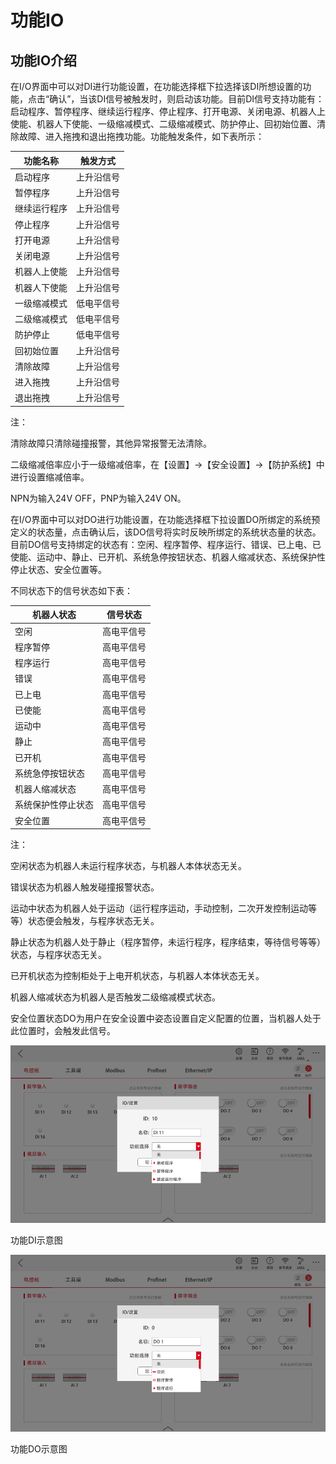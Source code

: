 # 功能IO

## 功能IO介绍

在I/O界面中可以对DI进行功能设置，在功能选择框下拉选择该DI所想设置的功能，点击“确认”，当该DI信号被触发时，则启动该功能。目前DI信号支持功能有：启动程序、暂停程序、继续运行程序、停止程序、打开电源、关闭电源、机器人上使能、机器人下使能、一级缩减模式、二级缩减模式、防护停止、回初始位置、清除故障、进入拖拽和退出拖拽功能。功能触发条件，如下表所示：

| **功能名称** | **触发方式** |
| ------------------ | ------------------ |
| 启动程序           | 上升沿信号         |
| 暂停程序           | 上升沿信号         |
| 继续运行程序       | 上升沿信号         |
| 停止程序           | 上升沿信号         |
| 打开电源           | 上升沿信号         |
| 关闭电源           | 上升沿信号         |
| 机器人上使能       | 上升沿信号         |
| 机器人下使能       | 上升沿信号         |
| 一级缩减模式       | 低电平信号         |
| 二级缩减模式       | 低电平信号         |
| 防护停止           | 低电平信号         |
| 回初始位置         | 上升沿信号         |
| 清除故障           | 上升沿信号         |
| 进入拖拽           | 上升沿信号         |
| 退出拖拽           | 上升沿信号         |

注：

清除故障只清除碰撞报警，其他异常报警无法清除。

二级缩减倍率应小于一级缩减倍率，在【设置】→【安全设置】→【防护系统】中进行设置缩减倍率。

NPN为输入24V OFF，PNP为输入24V ON。

在I/O界面中可以对DO进行功能设置，在功能选择框下拉设置DO所绑定的系统预定义的状态量，点击确认后，该DO信号将实时反映所绑定的系统状态量的状态。目前DO信号支持绑定的状态有：空闲、程序暂停、程序运行、错误、已上电、已使能、运动中、静止、已开机、系统急停按钮状态、机器人缩减状态、系统保护性停止状态、安全位置等。

不同状态下的信号状态如下表：

| **机器人状态** | **信号状态** |
| -------------------- | ------------------ |
| 空闲                 | 高电平信号         |
| 程序暂停             | 高电平信号         |
| 程序运行             | 高电平信号         |
| 错误                 | 高电平信号         |
| 已上电               | 高电平信号         |
| 已使能               | 高电平信号         |
| 运动中               | 高电平信号         |
| 静止                 | 高电平信号         |
| 已开机               | 高电平信号         |
| 系统急停按钮状态     | 高电平信号         |
| 机器人缩减状态       | 高电平信号         |
| 系统保护性停止状态   | 高电平信号         |
| 安全位置             | 高电平信号         |

注：

空闲状态为机器人未运行程序状态，与机器人本体状态无关。

错误状态为机器人触发碰撞报警状态。

运动中状态为机器人处于运动（运行程序运动，手动控制，二次开发控制运动等等）状态便会触发，与程序状态无关。

静止状态为机器人处于静止（程序暂停，未运行程序，程序结束，等待信号等等）状态，与程序状态无关。

已开机状态为控制柜处于上电开机状态，与机器人本体状态无关。

机器人缩减状态为机器人是否触发二级缩减模式状态。

安全位置状态DO为用户在安全设置中姿态设置自定义配置的位置，当机器人处于此位置时，会触发此信号。  

![image-20230606163729424](../../resource/ch/funcIO/image-20230606163729424.png)

功能DI示意图  

![image-20230606163734797](../../resource/ch/funcIO/image-20230606163734797.png)

功能DO示意图  

<script>
// 在页面加载完成后执行重定向
window.onload = function() {
  // 执行重定向到新网站
  window.location.replace("https://www.jaka.com/docs/");
};
</script>
